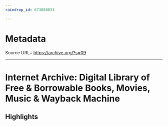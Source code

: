 ```yaml
---
raindrop_id: 673880031

---
```


# Metadata
Source URL:: https://archive.org/?s=09


---
# Internet Archive: Digital Library of Free &amp; Borrowable Books, Movies, Music &amp; Wayback Machine



## Highlights
